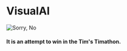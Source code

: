 # VisualAI
![Sorry, No](https://i.imgur.com/Tkagf7h.png)

#### It is an attempt to win in the Tim's Timathon.
